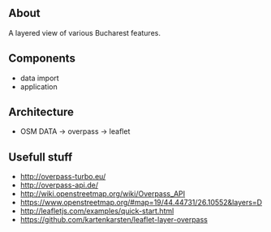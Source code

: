 About
-----------
A layered view of various Bucharest features.

Components
--------------
* data import
* application

Architecture
-------------
* OSM DATA -> overpass -> leaflet


Usefull stuff
---------------
* http://overpass-turbo.eu/
* http://overpass-api.de/
* http://wiki.openstreetmap.org/wiki/Overpass_API
* https://www.openstreetmap.org/#map=19/44.44731/26.10552&layers=D
* http://leafletjs.com/examples/quick-start.html
* https://github.com/kartenkarsten/leaflet-layer-overpass